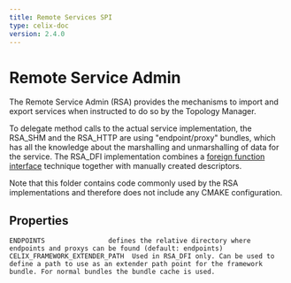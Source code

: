 ```yaml
---
title: Remote Services SPI
type: celix-doc
version: 2.4.0
---
```


# Remote Service Admin

The Remote Service Admin (RSA) provides the mechanisms to import and export services when instructed to do so by the Topology Manager. 

To delegate method calls to the actual service implementation, the RSA_SHM and the RSA_HTTP are using "endpoint/proxy" bundles, which has all the knowledge about the marshalling and unmarshalling of data for the service. The RSA_DFI implementation combines a [foreign function interface](https://en.wikipedia.org/wiki/Foreign_function_interface) technique together with manually created descriptors.

Note that this folder contains code commonly used by the RSA implementations and therefore does not include any CMAKE configuration.

## Properties
    ENDPOINTS				 defines the relative directory where endpoints and proxys can be found (default: endpoints)
    CELIX_FRAMEWORK_EXTENDER_PATH  Used in RSA_DFI only. Can be used to define a path to use as an extender path point for the framework bundle. For normal bundles the bundle cache is used. 

